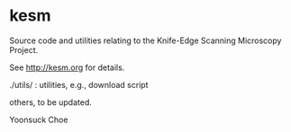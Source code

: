 # kesm

Source code and utilities relating to the Knife-Edge Scanning Microscopy Project.

See http://kesm.org for details.

./utils/ : utilities, e.g., download script

others, to be updated.

Yoonsuck Choe


